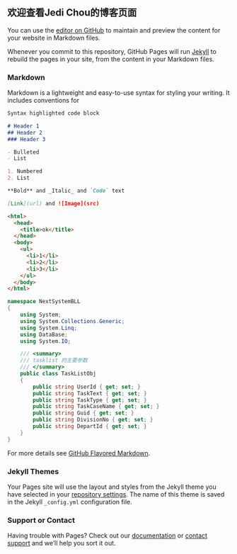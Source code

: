 ## 欢迎查看Jedi Chou的博客页面

You can use the [editor on GitHub](https://github.com/jedichou/jedichou.github.io/edit/master/README.md) to maintain and preview the content for your website in Markdown files.

Whenever you commit to this repository, GitHub Pages will run [Jekyll](https://jekyllrb.com/) to rebuild the pages in your site, from the content in your Markdown files.

### Markdown

Markdown is a lightweight and easy-to-use syntax for styling your writing. It includes conventions for

```markdown
Syntax highlighted code block

# Header 1
## Header 2
### Header 3

- Bulleted
- List

1. Numbered
2. List

**Bold** and _Italic_ and `Code` text

[Link](url) and ![Image](src)
```

```html
<html>
  <head>
    <title>ok</title>
  </head>
  <body>
    <ul>
      <li>1</li>
      <li>2</li>
      <li>3</li>
    </ul>
  </body>
</html>
```

```c#
namespace NextSystemBLL
{
    using System;
    using System.Collections.Generic;
    using System.Linq;
    using DataBase;
    using System.IO;

    /// <summary>
    /// tasklist 的主要参数
    /// </summary>
    public class TaskListObj
    {
        public string UserId { get; set; }
        public string TaskText { get; set; }
        public string TaskType { get; set; }
        public string TaskCaseName { get; set; }
        public string Guid { get; set; }
        public string DivisionNo { get; set; }
        public string DepartId { get; set; }
    }
}
```

For more details see [GitHub Flavored Markdown](https://guides.github.com/features/mastering-markdown/).

### Jekyll Themes

Your Pages site will use the layout and styles from the Jekyll theme you have selected in your [repository settings](https://github.com/jedichou/jedichou.github.io/settings). The name of this theme is saved in the Jekyll `_config.yml` configuration file.

### Support or Contact

Having trouble with Pages? Check out our [documentation](https://help.github.com/categories/github-pages-basics/) or [contact support](https://github.com/contact) and we’ll help you sort it out.
